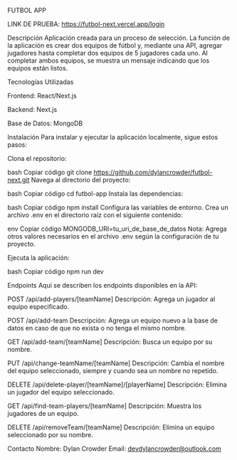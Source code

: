 FUTBOL APP

LINK DE PRUEBA: https://futbol-next.vercel.app/login

Descripción
Aplicación creada para un proceso de selección. La función de la aplicación es crear dos equipos de fútbol y, mediante una API, agregar jugadores hasta completar dos equipos de 5 jugadores cada uno. Al completar ambos equipos, se muestra un mensaje indicando que los equipos están listos.



Tecnologías Utilizadas

Frontend: React/Next.js

Backend: Next.js

Base de Datos: MongoDB

Instalación
Para instalar y ejecutar la aplicación localmente, sigue estos pasos:

Clona el repositorio:

bash
Copiar código
git clone https://github.com/dylancrowder/futbol-next.git
Navega al directorio del proyecto:

bash
Copiar código
cd futbol-app
Instala las dependencias:

bash
Copiar código
npm install
Configura las variables de entorno. Crea un archivo .env en el directorio raíz con el siguiente contenido:

env
Copiar código
MONGODB_URI=tu_uri_de_base_de_datos
Nota: Agrega otros valores necesarios en el archivo .env según la configuración de tu proyecto.

Ejecuta la aplicación:

bash
Copiar código
npm run dev












Endpoints
Aquí se describen los endpoints disponibles en la API:

POST /api/add-players/[teamName]
Descripción: Agrega un jugador al equipo especificado.

POST /api/add-team
Descripción: Agrega un equipo nuevo a la base de datos en caso de que no exista o no tenga el mismo nombre.

GET /api/add-team/[teamName]
Descripción: Busca un equipo por su nombre.

PUT /api/change-teamName/[teamName]
Descripción: Cambia el nombre del equipo seleccionado, siempre y cuando sea un nombre no repetido.

DELETE /api/delete-player/[teamName]/[playerName]
Descripción: Elimina un jugador del equipo seleccionado.

GET /api/find-team-players/[teamName]
Descripción: Muestra los jugadores de un equipo.

DELETE /api/removeTeam/[teamName]
Descripción: Elimina un equipo seleccionado por su nombre.








Contacto
Nombre: Dylan Crowder
Email: devdylancrowder@outlook.com
